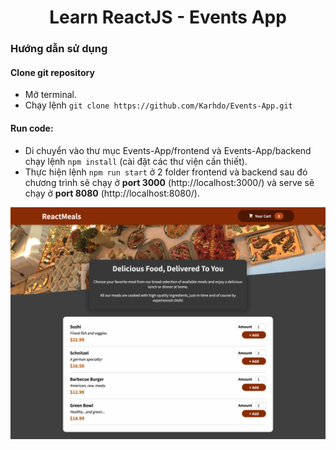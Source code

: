 <h1 align='center'>Learn ReactJS - Events App</h1>

### Hướng dẫn sử dụng
#### Clone git repository
- Mở terminal.
- Chạy lệnh `git clone https://github.com/Karhdo/Events-App.git`
#### Run code:
- Di chuyển vào thư mục Events-App/frontend và Events-App/backend chạy lệnh `npm install` (cài đặt các thư viện cần thiết).
- Thực hiện lệnh `npm run start` ở 2 folder frontend và backend sau đó chương trình sẽ chạy ở **port 3000** (http://localhost:3000/) và serve sẽ chạy ở **port 8080** (http://localhost:8080/).

<p align='center'><img src="https://github.com/Karhdo/Food-Oder-App/blob/525c3bd0dbfa3bd28a2e4c2ba805a6dd449ea1cc/public/screencapture-react_meal.png"></p>
